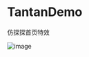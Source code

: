 # TantanDemo
仿探探首页特效

![image](https://github.com/ouxuwen/TantanDemo/edit/master/Video_2018-05-17_151026.gif)
